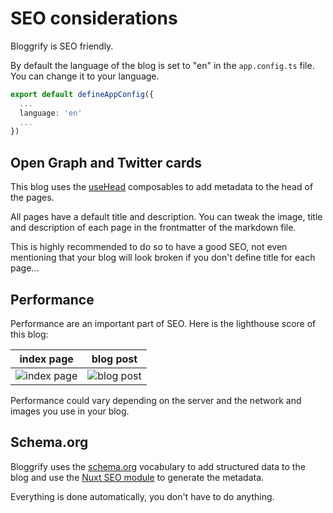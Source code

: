 # SEO considerations

Bloggrify is SEO friendly.

By default the language of the blog is set to "en" in the `app.config.ts` file. You can change it to your language.

```typescript
export default defineAppConfig({
  ...
  language: 'en'
  ...
})
```

## Open Graph and Twitter cards

This blog uses the [useHead](https://nuxt.com/docs/api/composables/use-head) composables to add metadata to the head of the pages.

All pages have a default title and description.
You can tweak the image, title and description of each page in the frontmatter of the markdown file.

This is highly recommended to do so to have a good SEO, not even mentioning that your blog will look broken if you don't define title for each page...

## Performance

Performance are an important part of SEO. Here is the lighthouse score of this blog:

| index page                                | blog post                                          |
|-------------------------------------------|----------------------------------------------------|
| ![index page](/images/doc/lighthouse.jpg) | ![blog post](/images/doc/lighthouse-blog-post.jpg) |

Performance could vary depending on the server and the network and images you use in your blog.

## Schema.org

Bloggrify uses the [schema.org](https://schema.org/) vocabulary to add structured data to the blog and use the [Nuxt SEO module](https://nuxtseo.com/docs/schema-org) to generate the metadata.

Everything is done automatically, you don't have to do anything.